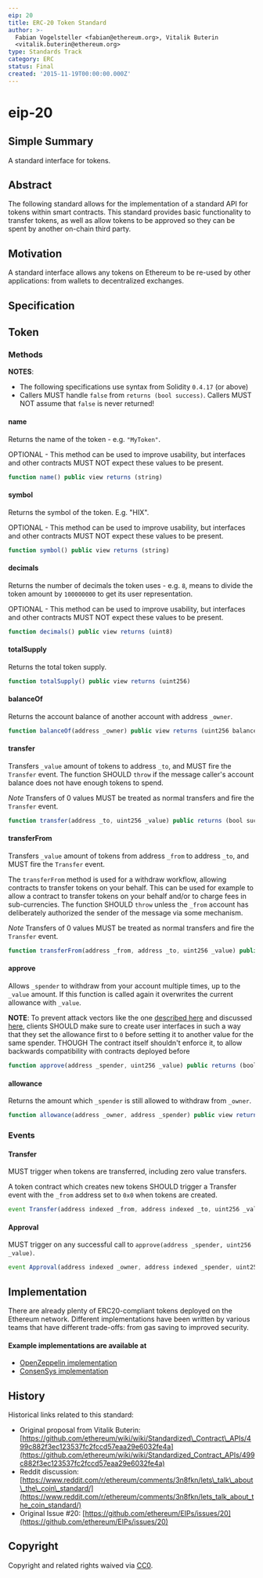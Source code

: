 ```yaml
---
eip: 20
title: ERC-20 Token Standard
author: >-
  Fabian Vogelsteller <fabian@ethereum.org>, Vitalik Buterin
  <vitalik.buterin@ethereum.org>
type: Standards Track
category: ERC
status: Final
created: '2015-11-19T00:00:00.000Z'
---
```


# eip-20

## Simple Summary

A standard interface for tokens.

## Abstract

The following standard allows for the implementation of a standard API for tokens within smart contracts. This standard provides basic functionality to transfer tokens, as well as allow tokens to be approved so they can be spent by another on-chain third party.

## Motivation

A standard interface allows any tokens on Ethereum to be re-used by other applications: from wallets to decentralized exchanges.

## Specification

## Token

### Methods

**NOTES**:

* The following specifications use syntax from Solidity `0.4.17` \(or above\)
* Callers MUST handle `false` from `returns (bool success)`.  Callers MUST NOT assume that `false` is never returned!

#### name

Returns the name of the token - e.g. `"MyToken"`.

OPTIONAL - This method can be used to improve usability, but interfaces and other contracts MUST NOT expect these values to be present.

```javascript
function name() public view returns (string)
```

#### symbol

Returns the symbol of the token. E.g. "HIX".

OPTIONAL - This method can be used to improve usability, but interfaces and other contracts MUST NOT expect these values to be present.

```javascript
function symbol() public view returns (string)
```

#### decimals

Returns the number of decimals the token uses - e.g. `8`, means to divide the token amount by `100000000` to get its user representation.

OPTIONAL - This method can be used to improve usability, but interfaces and other contracts MUST NOT expect these values to be present.

```javascript
function decimals() public view returns (uint8)
```

#### totalSupply

Returns the total token supply.

```javascript
function totalSupply() public view returns (uint256)
```

#### balanceOf

Returns the account balance of another account with address `_owner`.

```javascript
function balanceOf(address _owner) public view returns (uint256 balance)
```

#### transfer

Transfers `_value` amount of tokens to address `_to`, and MUST fire the `Transfer` event. The function SHOULD `throw` if the message caller's account balance does not have enough tokens to spend.

_Note_ Transfers of 0 values MUST be treated as normal transfers and fire the `Transfer` event.

```javascript
function transfer(address _to, uint256 _value) public returns (bool success)
```

#### transferFrom

Transfers `_value` amount of tokens from address `_from` to address `_to`, and MUST fire the `Transfer` event.

The `transferFrom` method is used for a withdraw workflow, allowing contracts to transfer tokens on your behalf. This can be used for example to allow a contract to transfer tokens on your behalf and/or to charge fees in sub-currencies. The function SHOULD `throw` unless the `_from` account has deliberately authorized the sender of the message via some mechanism.

_Note_ Transfers of 0 values MUST be treated as normal transfers and fire the `Transfer` event.

```javascript
function transferFrom(address _from, address _to, uint256 _value) public returns (bool success)
```

#### approve

Allows `_spender` to withdraw from your account multiple times, up to the `_value` amount. If this function is called again it overwrites the current allowance with `_value`.

**NOTE**: To prevent attack vectors like the one [described here](https://docs.google.com/document/d/1YLPtQxZu1UAvO9cZ1O2RPXBbT0mooh4DYKjA_jp-RLM/) and discussed [here](https://github.com/ethereum/EIPs/issues/20#issuecomment-263524729), clients SHOULD make sure to create user interfaces in such a way that they set the allowance first to `0` before setting it to another value for the same spender. THOUGH The contract itself shouldn't enforce it, to allow backwards compatibility with contracts deployed before

```javascript
function approve(address _spender, uint256 _value) public returns (bool success)
```

#### allowance

Returns the amount which `_spender` is still allowed to withdraw from `_owner`.

```javascript
function allowance(address _owner, address _spender) public view returns (uint256 remaining)
```

### Events

#### Transfer

MUST trigger when tokens are transferred, including zero value transfers.

A token contract which creates new tokens SHOULD trigger a Transfer event with the `_from` address set to `0x0` when tokens are created.

```javascript
event Transfer(address indexed _from, address indexed _to, uint256 _value)
```

#### Approval

MUST trigger on any successful call to `approve(address _spender, uint256 _value)`.

```javascript
event Approval(address indexed _owner, address indexed _spender, uint256 _value)
```

## Implementation

There are already plenty of ERC20-compliant tokens deployed on the Ethereum network. Different implementations have been written by various teams that have different trade-offs: from gas saving to improved security.

#### Example implementations are available at

* [OpenZeppelin implementation](https://github.com/OpenZeppelin/openzeppelin-solidity/blob/9b3710465583284b8c4c5d2245749246bb2e0094/contracts/token/ERC20/ERC20.sol)
* [ConsenSys implementation](https://github.com/ConsenSys/Tokens/blob/fdf687c69d998266a95f15216b1955a4965a0a6d/contracts/eip20/EIP20.sol)

## History

Historical links related to this standard:

* Original proposal from Vitalik Buterin: [https://github.com/ethereum/wiki/wiki/Standardized\_Contract\_APIs/499c882f3ec123537fc2fccd57eaa29e6032fe4a](https://github.com/ethereum/wiki/wiki/Standardized_Contract_APIs/499c882f3ec123537fc2fccd57eaa29e6032fe4a)
* Reddit discussion: [https://www.reddit.com/r/ethereum/comments/3n8fkn/lets\_talk\_about\_the\_coin\_standard/](https://www.reddit.com/r/ethereum/comments/3n8fkn/lets_talk_about_the_coin_standard/)
* Original Issue \#20: [https://github.com/ethereum/EIPs/issues/20](https://github.com/ethereum/EIPs/issues/20)

## Copyright

Copyright and related rights waived via [CC0](https://creativecommons.org/publicdomain/zero/1.0/).

